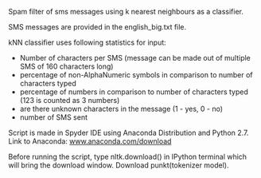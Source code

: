 Spam filter of sms messages using k nearest neighbours as a classifier.

SMS messages are provided in the english_big.txt file.

kNN classifier uses following statistics for input:
- Number of characters per SMS (message can be made out of multiple SMS of 160 characters long)
- percentage of non-AlphaNumeric symbols in comparison to number of characters typed
- percentage of numbers in comparison to number of characters typed (123 is counted as 3 numbers)
- are there unknown characters in the message (1 - yes, 0 - no)
- number of SMS sent


Script is made in Spyder IDE using Anaconda Distribution and Python 2.7. Link to Anaconda: www.anaconda.com/download

Before running the script, type nltk.download() in IPython terminal which will bring the download window. Download punkt(tokenizer model).
